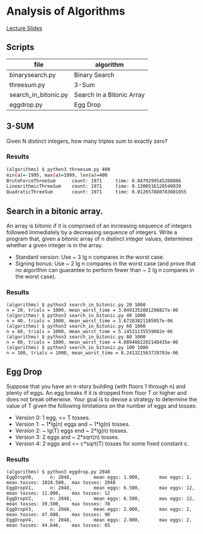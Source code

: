 # Analysis of Algorithms
[Lecture Slides](https://www.coursera.org/learn/algorithms-part1/supplement/mpK20/lecture-slides)

## Scripts
|file|algorithm|
|---|---|
|binarysearch.py|Binary Search|
|threesum.py|3-Sum|
|search_in_bitonic.py|Search in a Bitonic Array|
|eggdrop.py|Egg Drop|

## 3-SUM
Given N distinct integers, how many triples sum to exactly zero?

### Results
```sh
(algorithms) $ python3 threesum.py 400
min(a)=-1995, max(a)=1999, len(a)=400
BruteForceThreeSum      count: 1971     time: 0.8479299545288086
LinearithmicThreeSum    count: 1971     time: 0.1300516128540039
QuadraticThreeSum       count: 1971     time: 0.012657880783081055
```

## Search in a bitonic array.
An array is bitonic if it is comprised of an increasing sequence of integers
followed immediately by a decreasing sequence of integers.
Write a program that, given a bitonic array of n distinct integer values,
determines whether a given integer is in the array.
- Standard version: Use ~ 3 lg n compares in the worst case.
- Signing bonus: Use ~ 2 lg n compares in the worst case
(and prove that no algorithm can guarantee to perform fewer than ~ 2 lg n compares in the worst case).

### Results
```
(algorithms) $ python3 search_in_bitonic.py 20 1000
n = 20, trials = 1000, mean_worst_time = 3.0491352081298827e-06
(algorithms) $ python3 search_in_bitonic.py 40 1000
n = 40, trials = 1000, mean_worst_time = 3.67283821105957e-06
(algorithms) $ python3 search_in_bitonic.py 60 1000
n = 60, trials = 1000, mean_worst_time = 5.14531135559082e-06
(algorithms) $ python3 search_in_bitonic.py 80 1000
n = 80, trials = 1000, mean_worst_time = 4.8894882202148435e-06
(algorithms) $ python3 search_in_bitonic.py 100 1000
n = 100, trials = 1000, mean_worst_time = 6.241321563720703e-06
```

## Egg Drop
Suppose that you have an n-story building (with floors 1 through n)
and plenty of eggs. An egg breaks if it is dropped from floor T or higher
and does not break otherwise. Your goal is to devise a strategy to determine
the value of T given the following limitations on the number of eggs and tosses:
- Version 0: 1 egg, <= T tosses.
- Version 1: ~ 1\*lg(n) eggs and ~ 1\*lg(n) tosses.
- Version 2: ~ lg(T) eggs end ~ 2\*lg(n) tosses.
- Version 3: 2 eggs and ~ 2*sqrt(n) tosses.
- Version 4: 2 eggs and <= c*sqrt(T) tosses for some fixed constant c.

### Results
```
(algorithms) $ python3 eggdrop.py 2048
EggDropV0,      n: 2048,        mean eggs: 1.000,       max eggs: 1,    mean tosses: 1024.500,  max tosses: 2048
EggDropV1,      n: 2048,        mean eggs: 6.500,       max eggs: 12,   mean tosses: 11.000,    max tosses: 12
EggDropV2,      n: 2048,        mean eggs: 6.500,       max eggs: 12,   mean tosses: 39.500,    max tosses: 78
EggDropV3,      n: 2048,        mean eggs: 2.000,       max eggs: 2,    mean tosses: 47.080,    max tosses: 90
EggDropV4,      n: 2048,        mean eggs: 2.000,       max eggs: 2,    mean tosses: 44.646,    max tosses: 65
```